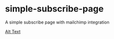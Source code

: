 # simple-subscribe-page
A simple subscribe page with mailchimp integration

[Alt Text](https://media.giphy.com/media/6S0tvtsqySZawMZt9T/giphy.gif)
